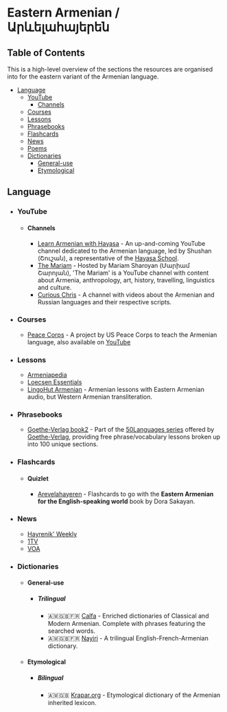 # Eastern Armenian / Արևելահայերեն

## Table of Contents

This is a high-level overview of the sections the resources are organised into for the eastern variant of the Armenian language.

- [Language](#language)
  - [YouTube](#youtube)
    - [Channels](#channels)
  - [Courses](#courses)
  - [Lessons](#lessons)
  - [Phrasebooks](#phrasebooks)
  - [Flashcards](#flashcards)
  - [News](#news)
  - [Poems](#poems)
  - [Dictionaries](#dictionaries)
    - [General-use](#general-use)
    - [Etymological](#etymological)

## Language
  
- ### YouTube
  
  - #### Channels
  
    - [Learn Armenian with Hayasa](https://www.youtube.com/channel/UCrQdNlXinSGtn-ME0gN8RJw) - An up-and-coming YouTube channel dedicated to the Armenian language, led by Shushan (Շուշան), a representative of the [Hayasa School](http://hayasaschool.com).
    - [The Mariam](https://www.youtube.com/channel/UCuUbffk3dks2Gi_TivgMMEA) - Hosted by Mariam Sharoyan (Մարիամ Շարոյան), 'The Mariam' is a YouTube channel with content about Armenia, anthropology, art, history, travelling, linguistics and culture.
    - [Curious Chris](https://www.youtube.com/c/CuriousChrischannel) - A channel with videos about the Armenian and Russian languages and their respective scripts.

- ### Courses
  
  - [Peace Corps](https://www.livelingua.com/project/peace-corps/armenian) - A project by US Peace Corps to teach the Armenian language, also available on [YouTube](https://www.youtube.com/playlist?list=PLTdOEWx7hBZzs5oyiByEqmS66UIbWiyjg)

- ### Lessons

  - [Armeniapedia](https://www.armeniapedia.org/index.php?title=Armenian_Lessons)
  - [Loecsen Essentials](https://www.loecsen.com/en/learn-armenian)
  - [LingoHut Armenian](https://www.lingohut.com/en/l76/learn-armenian) - Armenian lessons with Eastern Armenian audio, but Western Armenian transliteration.

- ### Phrasebooks

  - [Goethe-Verlag book2](https://www.goethe-verlag.com/book2/EN/ENHY/ENHY002.HTM) - Part of the [50Languages series](https://www.goethe-verlag.com/book2/) offered by [Goethe-Verlag](https://www.goethe-verlag.com/), providing free phrase/vocabulary lessons broken up into 100 unique sections.

- ### Flashcards

  - #### Quizlet

    - [Arevelahayeren](https://quizlet.com/LightboxZC/folders/armenian/sets) - Flashcards to go with the **Eastern Armenian for the English-speaking world** book by Dora Sakayan.

- ### News

  - [Hayrenik' Weekly](https://hairenikweekly.com/)
  - [1TV](https://www.1tv.am/hy)
  - [VOA](https://www.amerikayidzayn.com/)

- ### Dictionaries

  - #### General-use

    - ##### Trilingual

      - 🇦🇲🇬🇧🇫🇷 [Calfa](https://dictionary.calfa.fr/) - Enriched dictionaries of Classical and Modern Armenian. Complete with phrases featuring the searched words.
      - 🇦🇲🇬🇧🇫🇷 [Nayiri](http://nayiri.com/?l=en) - A trilingual English-French-Armenian dictionary.
  
  - #### Etymological

    - ##### Bilingual

      - 🇦🇲🇬🇧 [Krapar.org](https://krapar.org/docs/00/Etymological_Dictionary.pdf) - Etymological dictionary of the Armenian inherited lexicon.